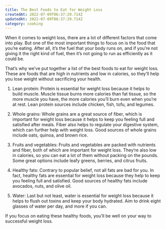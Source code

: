 ```yaml
---
title: The Best Foods to Eat for Weight Loss
createdAt: 2022-07-09T06:37:29.714Z
updatedAt: 2022-07-09T06:37:29.714Z
category: cooking
---
```


When it comes to weight loss, there are a lot of different factors that come into play. But one of the most important things to focus on is the food that you’re eating. After all, it’s the fuel that your body runs on, and if you’re not giving it the right kind of fuel, then it’s not going to run as efficiently as it could be.

That’s why we’ve put together a list of the best foods to eat for weight loss. These are foods that are high in nutrients and low in calories, so they’ll help you lose weight without sacrificing your health.

1. Lean protein: Protein is essential for weight loss because it helps to build muscle. Muscle tissue burns more calories than fat tissue, so the more muscle you have, the more calories you’ll burn even when you’re at rest. Lean protein sources include chicken, fish, tofu, and legumes.

2. Whole grains: Whole grains are a great source of fiber, which is important for weight loss because it helps to keep you feeling full and satisfied after meals. Fiber also helps to regulate your digestive system, which can further help with weight loss. Good sources of whole grains include oats, quinoa, and brown rice.

3. Fruits and vegetables: Fruits and vegetables are packed with nutrients and fiber, both of which are important for weight loss. They’re also low in calories, so you can eat a lot of them without packing on the pounds. Some great options include leafy greens, berries, and citrus fruits.

4. Healthy fats: Contrary to popular belief, not all fats are bad for you. In fact, healthy fats are essential for weight loss because they help to keep you feeling full and satisfied. Good sources of healthy fats include avocados, nuts, and olive oil.

5. Water: Last but not least, water is essential for weight loss because it helps to flush out toxins and keep your body hydrated. Aim to drink eight glasses of water per day, and more if you can.

If you focus on eating these healthy foods, you’ll be well on your way to successful weight loss.
